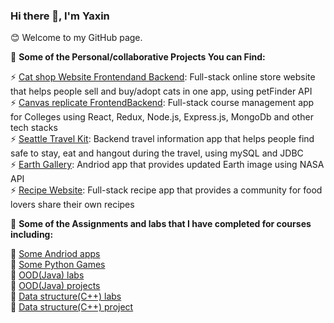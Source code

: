 ### Hi there 👋, I'm Yaxin

😊 Welcome to my GitHub page.

🔎 **Some of the Personal/collaborative Projects You can Find:**

⚡ [Cat shop Website Frontend](https://github.com/yuxiaomi666/cat-shop-react-client-app)[and Backend](https://github.com/feiergu/cat-shop-node-server-app): Full-stack online store website that helps people sell and buy/adopt cats in one app, using petFinder API<br>
⚡ [Canvas replicate Frontend](https://github.com/yuxiaomi666/kanbas-react-web-app)[Backend](https://github.com/yuxiaomi666/kanbas-node-server-app): Full-stack course management app for Colleges using React, Redux, Node.js, Express.js, MongoDb and other tech stacks<br>
⚡ [Seattle Travel Kit](https://github.com/5200-GroupProject/PM4): Backend travel information app that helps people find safe to stay, eat and hangout during the travel, using mySQL and JDBC<br>
⚡ [Earth Gallery](https://github.com/yuxiaomi666/AND101/tree/main/project7-epic-part3): Andriod app that provides updated Earth image using NASA API<br>
⚡ [Recipe Website](https://github.com/yuxiaomi666/recipe): Full-stack recipe app that provides a community for food lovers share their own recipes<br>

🔎 **Some of the Assignments and labs that I have completed for courses including:**

🌱 [Some Andriod apps](https://github.com/yuxiaomi666/AND101)<br>
🌱 [Some Python Games](https://github.khoury.northeastern.edu/CS-5001-SEA-Spring2023/student-YaxinYu)<br>
🌱 [OOD(Java) labs](https://github.khoury.northeastern.edu/CS5004-Summer2023/Student_repo_Yaxin_Yu)<br>
👯 [OOD(Java) projects](https://github.khoury.northeastern.edu/CS5004-Summer2023/Team_repo_Kaijun_Qiuying_Yaxin)<br>
🌱 [Data structure(C++) labs](https://github.khoury.northeastern.edu/CS5008-Fall-2023/student-YaxinYu)<br>
👯 [Data structure(C++) project](https://github.khoury.northeastern.edu/CS5008-Fall-2023/Team_Repo_YaxinYu_FrankLuo)<br>

<!--
**yuxiaomi666/yuxiaomi666** is a ✨ _special_ ✨ repository because its `README.md` (this file) appears on your GitHub profile.

Here are some ideas to get you started:

- 🔭 I’m currently working on ...
- 🌱 I’m currently learning ...
- 👯 I’m looking to collaborate on ...
- 🤔 I’m looking for help with ...
- 💬 Ask me about ...
- 📫 How to reach me: ...
- 😄 Pronouns: ...
- ⚡ Fun fact: ...
-->
